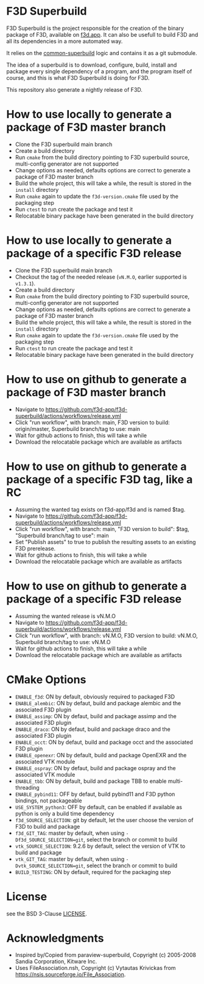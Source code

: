 # F3D Superbuild

F3D Superbuild is the project responsible for the creation of the binary package of F3D, available on
[f3d.app](https://f3d.app/doc/user/INSTALLATION.html). It can also be usefull to build F3D and all its dependencies
in a more automated way.

It relies on the [common-superbuild](https://gitlab.kitware.com/paraview/common-superbuild/) logic and contains
it as a git submodule.

The idea of a superbuild is to download, configure, build, install and package every single dependency of a program,
and the program itself of course, and this is what F3D Superbuild is doing for F3D.

This repository also generate a nightly release of F3D.

# How to use locally to generate a package of F3D master branch

 - Clone the F3D superbuild main branch
 - Create a build directory
 - Run `cmake` from the build directory pointing to F3D superbuild source, multi-config generator are not supported
 - Change options as needed, defaults options are correct to generate a package of F3D master branch
 - Build the whole project, this will take a while, the result is stored in the `install` directory
 - Run `cmake` again to update the `f3d-version.cmake` file used by the packaging step
 - Run `ctest` to run create the package and test it
 - Relocatable binary package have been generated in the build directory

# How to use locally to generate a package of a specific F3D release

 - Clone the F3D superbuild main branch
 - Checkout the tag of the needed release (`vN.M.O`, earlier supported is `v1.3.1`).
 - Create a build directory
 - Run `cmake` from the build directory pointing to F3D superbuild source, multi-config generator are not supported
 - Change options as needed, defaults options are correct to generate a package of F3D master branch
 - Build the whole project, this will take a while, the result is stored in the `install` directory
 - Run `cmake` again to update the `f3d-version.cmake` file used by the packaging step
 - Run `ctest` to run create the package and test it
 - Relocatable binary package have been generated in the build directory

# How to use on github to generate a package of F3D master branch

 - Navigate to https://github.com/f3d-app/f3d-superbuild/actions/workflows/release.yml
 - Click "run workflow", with branch: main, F3D version to build: origin/master, Superbuild branch/tag to use: main
 - Wait for github actions to finish, this will take a while
 - Download the relocatable package which are available as artifacts

# How to use on github to generate a package of a specific F3D tag, like a RC

 - Assuming the wanted tag exists on f3d-app/f3d and is named $tag.
 - Navigate to https://github.com/f3d-app/f3d-superbuild/actions/workflows/release.yml
 - Click "run workflow", with branch: main, "F3D version to build": $tag, "Superbuild branch/tag to use": main
 - Set "Publish assets" to true to publish the resulting assets to an existing F3D prerelease.
 - Wait for github actions to finish, this will take a while
 - Download the relocatable package which are available as artifacts

# How to use on github to generate a package of a specific F3D release

 - Assuming the wanted release is vN.M.O
 - Navigate to https://github.com/f3d-app/f3d-superbuild/actions/workflows/release.yml
 - Click "run workflow", with branch: vN.M.O, F3D version to build: vN.M.O, Superbuild branch/tag to use: vN.M.O
 - Wait for github actions to finish, this will take a while
 - Download the relocatable package which are available as artifacts

# CMake Options

 - `ENABLE_f3d`: ON by default, obviously required to packaged F3D
 - `ENABLE_alembic`: ON by defaut, build and package alembic and the associated F3D plugin
 - `ENABLE_assimp`: ON by defaut, build and package assimp and the associated F3D plugin
 - `ENABLE_draco`: ON by defaut, build and package draco and the associated F3D plugin
 - `ENABLE_occt`: ON by defaut, build and package occt and the associated F3D plugin
 - `ENABLE_openexr`: ON by default, build and package OpenEXR and the associated VTK module
 - `ENABLE_ospray`: ON by defaut, build and package ospray and the associated VTK module
 - `ENABLE_tbb`: ON by default, build and package TBB to enable multi-threading
 - `ENABLE_pybind11`: OFF by defaut, build pybind11 and F3D python bindings, not packageable
 - `USE_SYSTEM_python3`: OFF by default, can be enabled if available as python is only a build time dependency
 - `f3d_SOURCE_SELECTION`: git by default, let the user choose the version of F3D to build and package
 - `f3d_GIT_TAG`: master by default, when using `-Df3d_SOURCE_SELECTION=git`, select the branch or commit to build
 - `vtk_SOURCE_SELECTION`: 9.2.6 by default, select the version of VTK to build and package
 - `vtk_GIT_TAG`: master by default, when using `-Dvtk_SOURCE_SELECTION=git`, select the branch or commit to build
 - `BUILD_TESTING`: ON by default, required for the packaging step

# License
see the BSD 3-Clause [LICENSE](LICENSE).

# Acknowledgments
 - Inspired by/Copied from paraview-superbuild, Copyright (c) 2005-2008 Sandia Corporation, Kitware Inc.
 - Uses FileAssociation.nsh, Copyright (c) Vytautas Krivickas from https://nsis.sourceforge.io/File_Association.
